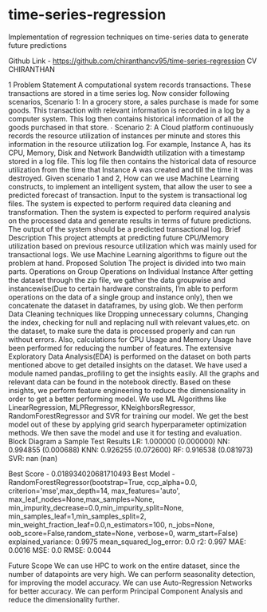 # time-series-regression
 

 Implementation of regression techniques on time-series data to  generate future predictions



Github Link - https://github.com/chiranthancv95/time-series-regression
CV CHIRANTHAN

1
Problem Statement
A computational system records transactions. These transactions are stored  in a time series log. Now consider following scenarios,
Scenario 1: In a grocery store, a sales purchase is made for some  goods. This transaction with relevant information is recorded in a log  by a computer system. This log then contains historical information of  all the goods purchased in that store. 
∙ Scenario 2: A Cloud platform continuously records the resource  utilization of instances per minute and stores this information in the  resource utilization log. For example, Instance A, has its CPU, Memory,  Disk and Network Bandwidth utilization with a timestamp stored in a  log file. This log file then contains the historical data of resource  utilization from the time that Instance A was created and till the  time it was destroyed.
Given scenario 1 and 2, How can we use Machine Learning constructs, to  implement an intelligent system, that allow the user to see a predicted  forecast of transaction. Input to the system is transactional log files. The  system is expected to perform required data cleaning and transformation.  Then the system is expected to perform required analysis on the processed  data and generate results in terms of future predictions. The output of the  system should be a predicted transactional log.
Brief Description
This project attempts at predicting future CPU/Memory utilization based on previous resource utilization which was mainly used for transactional logs.
We use Machine Learning algorithms to figure out the problem at hand.
Proposed Solution
The project is divided into two main parts.
Operations on Group
Operations on Individual Instance
After getting the dataset through the zip file, we gather the data groupwise and instancewise(Due to certain hardware constraints, I’m able to perform operations on the data of a single group and instance only), then we concatenate the dataset in dataframes, by using glob.
We then perform Data Cleaning techniques like Dropping unnecessary columns, Changing the index, checking for null and replacing null with relevant values,etc. on the dataset, to make sure the data is processed properly and can run without errors. Also, calculations for CPU Usage and Memory Usage have been performed for reducing the number of features.
The extensive Exploratory Data Analysis(EDA) is performed on the dataset on both parts mentioned above to get detailed insights on the dataset. We have used a module named pandas_profiling to get the insights easily. All the graphs and relevant data can be found in the notebook directly.
Based on these insights, we perform feature engineering to reduce the dimensionality in order to get a better performing model.
We use ML Algorithms like LinearRegression, MLPRegressor, KNeighborsRegressor, RandomForestRegressor and SVR for training our model.
We get the best model out of these by applying grid search hyperparameter optimization methods.
We then save the model and use it for testing and evaluation.
Block Diagram
a
Sample Test Results
LR: 1.000000 (0.000000)
NN: 0.994855 (0.000688) 
KNN: 0.926255 (0.072600)
RF: 0.916538 (0.081973)
SVR: nan (nan)

Best Score - 0.018934020681710493
Best Model - RandomForestRegressor(bootstrap=True, ccp_alpha=0.0, criterion='mse',max_depth=14, max_features='auto', max_leaf_nodes=None,max_samples=None, min_impurity_decrease=0.0,min_impurity_split=None, min_samples_leaf=1,min_samples_split=2, min_weight_fraction_leaf=0.0,n_estimators=100, n_jobs=None, oob_score=False,random_state=None, verbose=0, warm_start=False)
explained_variance:  0.9975
mean_squared_log_error:  0.0
r2:  0.997
MAE:  0.0016
MSE:  0.0
RMSE:  0.0044

Future Scope
We can use HPC to work on the entire dataset, since the number of datapoints are very high.
We can perform seasonality detection, for improving the model accuracy.
We can use Auto-Regression Networks for better accuracy.
We can perform Principal Component Analysis and reduce the dimensionality further. 
